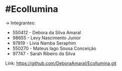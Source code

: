 #Ecollumina
=======

-> Integrantes:

- 550412 - Debora da Silva Amaral
- 98655 - Levy Nascimento Junior
- 97819 - Lívia Namba Seraphim
- 550270 - Mateus Iago Sousa Conceição
- 97747 - Sarah Ribeiro da Silva

Link: https://github.com/DeboraAmaral/Ecollumina.git

